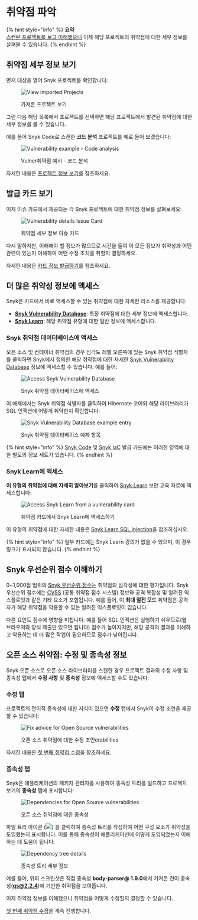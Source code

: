 # 취약점 파악

{% hint style="info" %}
**요약**\
[스캔된 프로젝트를 보고 이해했으니](view-your-first-snyk-projects.md) 이제 해당 프로젝트의 취약점에 대한 세부 정보를 살펴볼 수 있습니다.
{% endhint %}

## 취약점 세부 정보 보기

먼저 대상을 열어 Snyk 프로젝트를 확인합니다:

<figure><img src="../../.gitbook/assets/image (354).png" alt="View imported Projects"><figcaption><p>가져온 프로젝트 보기</p></figcaption></figure>

그런 다음 해당 목록에서 프로젝트를 선택하면 해당 프로젝트에서 발견된 취약점에 대한 세부 정보를 볼 수 있습니다.

예를 들어 Snyk Code로 스캔한 **코드 분석** 프로젝트를 예로 들어 보겠습니다:

<figure><img src="../../.gitbook/assets/image (149) (1) (1) (2).png" alt="Vulnerability example - Code analysis"><figcaption><p>Vulner취약점 예시 - 코드 분석</p></figcaption></figure>

자세한 내용은 [프로젝트 정보 보기](../../snyk-admin/snyk-projects/view-project-information.md)를 참조하세요.

## 발급 카드 보기

이제 이슈 카드에서 제공되는 각 Snyk 프로젝트에 대한 취약점 정보를 살펴보세요:

<figure><img src="../../.gitbook/assets/image (101) (2).png" alt="Vulnerability details Issue Card"><figcaption><p>취약점 세부 정보 이슈 카드</p></figcaption></figure>

다시 말하지만, 이해해야 할 정보가 많으므로 시간을 들여 이 모든 정보가 취약성과 어떤 관련이 있는지 이해하여 어떤 수정 조치를 취할지 결정하세요.

자세한 내용은 [카드 정보 발급하기](../../snyk-admin/snyk-projects/issue-card-information.md)를 참조하세요.

## 더 많은 취약성 정보에 액세스

Snyk은 카드에서 바로 액세스할 수 있는 취약점에 대한 자세한 리소스를 제공합니다:

* [**Snyk Vulnerability Database**](../../scan-with-snyk/snyk-open-source/manage-vulnerabilities/snyk-vulnerability-database.md): 특정 취약점에 대한 세부 정보에 액세스합니다.
* [**Snyk Learn**](../../getting-started/snyk-learn.md): 해당 취약점 유형에 대한 일반 정보에 액세스합니다.

### Snyk 취약점 데이터베이스에 액세스

오픈 소스 및 컨테이너 취약점의 경우 심각도 레벨 오른쪽에 있는 Snyk 취약점 식별자를 클릭하면 Snyk에서 정의한 해당 취약점에 대한 자세한 [Snyk Vulnerability Database](../../scan-with-snyk/snyk-open-source/manage-vulnerabilities/snyk-vulnerability-database.md) 정보에 액세스할 수 있습니다. 예를 들어:

<figure><img src="../../.gitbook/assets/image (174) (1) (1) (1) (1) (1) (1) (1) (1) (1) (1) (1) (1) (1) (2) (1).png" alt="Access Snyk Vulnerability Database"><figcaption><p>Snyk 취약점 데이터베이스에 액세스</p></figcaption></figure>

이 예제에서는 Snyk 취약점 식별자를 클릭하여 Hibernate 코어와 해당 라이브러리가 SQL 인젝션에 어떻게 취약한지 확인합니다:

<figure><img src="../../.gitbook/assets/image (149) (1) (1) (1) (1) (1) (1) (1) (1) (1) (2) (2).png" alt="Snyk Vulnerability Database example entry"><figcaption><p>Snyk 취약점 데이터베이스 예제 항목</p></figcaption></figure>

{% hint style="info" %}
[Snyk Code](../../scan-with-snyk/snyk-code/) 및 [Snyk IaC](../../scan-with-snyk/scan-infrastructure/scan-your-iac-source-code/) 발급 카드에는 이러한 영역에 대한 별도의 정보 세트가 있습니다.
{% endhint %}

### Snyk Learn에 액세스

**이 유형의 취약점에 대해 자세히 알아보기**를 클릭하여 [Snyk Learn](https://learn.snyk.io/) 보안 교육 자료에 액세스합니다:

<figure><img src="../../.gitbook/assets/image (119) (1).png" alt="Access Snyk Learn from a vulnerability card"><figcaption><p>취약점 카드에서 Snyk Learn에 액세스하기</p></figcaption></figure>

이 유형의 취약점에 대한 자세한 내용은 [Snyk Learn SQL injection](https://learn.snyk.io/lessons/sql-injection/javascript/)을 참조하십시오.

{% hint style="info" %}
일부 카드에는 Snyk Learn 강의가 없을 수 있으며, 이 경우 링크가 표시되지 않습니다.
{% endhint %}

## Snyk 우선순위 점수 이해하기

0\~1,000점 범위의 [Snyk 우선순위 점수](../../scan-with-snyk/find-and-manage-priority-issues/priority-score.md)는 취약점의 심각성에 대한 평가입니다. Snyk 우선순위 점수에는 [CVSS](https://www.first.org/cvss/calculator/3.1) (공통 취약점 점수 시스템) 정보와 공격 복잡성 및 알려진 익스플로잇과 같은 기타 요소가 포함됩니다. 예를 들어, 이 **최대 절전 모드** 취약점은 공격자가 해당 취약점을 악용할 수 있는 알려진 익스플로잇이 없습니다.

다른 요인도 점수에 영향을 미칩니다. 예를 들어 SQL 인젝션은 실행하기 쉬우므로(웹 브라우저와 양식 제출만 있으면 됩니다) 점수가 높아지지만, 해당 공격의 결과를 이해하고 악용하는 데 더 많은 작업이 필요하므로 점수가 낮아집니다.

## 오픈 소스 취약점: 수정 및 종속성 정보

Snyk 오픈 소스로 오픈 소스 라이브러리를 스캔한 경우 프로젝트 결과의 수정 사항 및 종속성 탭에서 **수정 사항** 및 **종속성** 정보에 액세스할 수도 있습니다.

### 수정 탭

프로젝트의 전이적 종속성에 대한 지식이 있으면 **수정** 탭에서 Snyk이 수정 조언을 제공할 수 있습니다:

<figure><img src="../../.gitbook/assets/Screenshot 2021-10-19 at 11.57.07.png" alt="Fix advice for Open Source vulnerabilities"><figcaption><p>오픈 소스 취약점에 대한 수정 조언erabilities</p></figcaption></figure>

자세한 내용은 [첫 번째 취약점 수정](fix-your-first-vulnerability.md)을 참조하세요.

### 종속성 탭

Snyk은 애플리케이션의 패키지 관리자를 사용하여 종속성 트리를 빌드하고 프로젝트 보기의 **종속성** 탭에 표시합니다:

<figure><img src="../../.gitbook/assets/image (119) (1) (1).png" alt="Dependencies for Open Source vulnerabilities"><figcaption><p>오픈 소스 취약점에 대한 종속성</p></figcaption></figure>

파일 트리 아이콘 (![](<../../.gitbook/assets/image (201) (1) (1) (1) (1) (1) (1) (2).png>)) 을 클릭하여 종속성 트리를 작성하여 어떤 구성 요소가 취약성을 도입했는지 표시합니다. 이를 통해 종속성이 애플리케이션에 어떻게 도입되었는지 이해하는 데 도움이 됩니다:

<figure><img src="../../.gitbook/assets/image23 (1) (1).png" alt="Dependency tree details"><figcaption><p>종속성 트리 세부 정보</p></figcaption></figure>

예를 들어, 위의 스크린샷은 직접 종속성 **body-parser@ 1.9.0**에서 가져온 전이 종속성(**qs@2.2.4**)에 기반한 취약점을 보여줍니다.

이제 취약점 정보를 이해했으니 취약점을 어떻게 수정할지 결정할 수 있습니다.

[첫 번째 취약점 수정](fix-your-first-vulnerability.md)을 계속 진행합니다.
